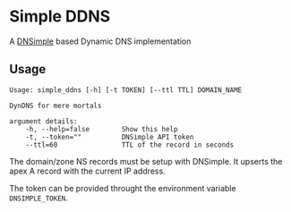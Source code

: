# Simple DDNS

A [DNSimple](https://dnsimple.com/) based Dynamic DNS implementation

## Usage

```
Usage: simple_ddns [-h] [-t TOKEN] [--ttl TTL] DOMAIN_NAME

DynDNS for mere mortals

argument details:
	-h, --help=false        Show this help
	-t, --token=""          DNSimple API token
	--ttl=60                TTL of the record in seconds
```

The domain/zone NS records must be setup with DNSimple.
It upserts the apex A record with the current IP address.

The token can be provided throught the environment variable `DNSIMPLE_TOKEN`.
